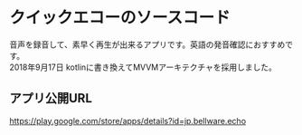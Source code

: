 クイックエコーのソースコード
====
音声を録音して、素早く再生が出来るアプリです。英語の発音確認におすすめです。  
2018年9月17日 kotlinに書き換えてMVVMアーキテクチャを採用しました。

## アプリ公開URL

https://play.google.com/store/apps/details?id=jp.bellware.echo
